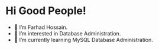 # Hi Good People!
- 👋 I’m Farhad Hossain.
- 👀 I’m interested in Database Administration.
- 🌱 I’m currently learning MySQL Database Administration.

<!---
FarhadHossainTanvir/FarhadHossainTanvir is a ✨ special ✨ repository because its `README.md` (this file) appears on your GitHub profile.
You can click the Preview link to take a look at your changes.
--->

